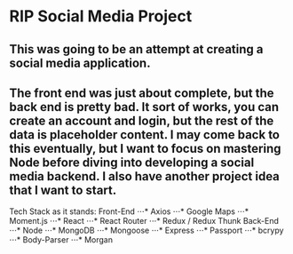 # RIP Social Media Project
This was going to be an attempt at creating a social media application. 
---
The front end was just about complete, but the back end is pretty bad. It sort of works, you can create an account and login, but the rest of the data is placeholder content.
I may come back to this eventually, but I want to focus on mastering Node before diving into developing a social media backend.  I also have another project idea that I want to start.
---
Tech Stack as it stands:
  Front-End
  ⋅⋅⋅* Axios
  ⋅⋅⋅* Google Maps
  ⋅⋅⋅* Moment.js
  ⋅⋅⋅* React
  ⋅⋅⋅* React Router
  ⋅⋅⋅* Redux / Redux Thunk
  Back-End
  ⋅⋅⋅* Node
  ⋅⋅⋅* MongoDB
  ⋅⋅⋅* Mongoose
  ⋅⋅⋅* Express
  ⋅⋅⋅* Passport
  ⋅⋅⋅* bcrypy
  ⋅⋅⋅* Body-Parser
  ⋅⋅⋅* Morgan
